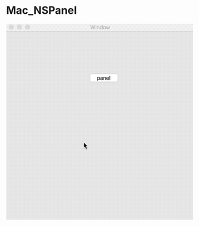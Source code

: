 # Mac_NSPanel
<img src="https://github.com/zhengwei931102/Mac_NSPanel/blob/master/gif.gif" width="500">
